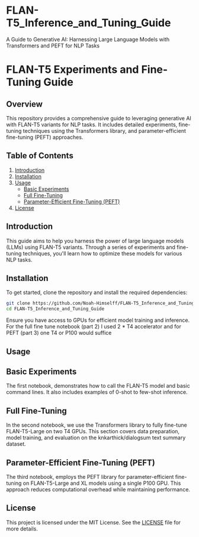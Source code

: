 # FLAN-T5_Inference_and_Tuning_Guide
A Guide to Generative AI: Harnessing Large Language Models with Transformers and PEFT for NLP Tasks

# FLAN-T5 Experiments and Fine-Tuning Guide

## Overview

This repository provides a comprehensive guide to leveraging generative AI with FLAN-T5 variants for NLP tasks. It includes detailed experiments, fine-tuning techniques using the Transformers library, and parameter-efficient fine-tuning (PEFT) approaches.

## Table of Contents

1. [Introduction](#introduction)
2. [Installation](#installation)
3. [Usage](#usage)
   - [Basic Experiments](#basic-experiments)
   - [Full Fine-Tuning](#full-fine-tuning)
   - [Parameter-Efficient Fine-Tuning (PEFT)](#parameter-efficient-fine-tuning-peft)
6. [License](#license)

## Introduction

This guide aims to help you harness the power of large language models (LLMs) using FLAN-T5 variants. Through a series of experiments and fine-tuning techniques, you'll learn how to optimize these models for various NLP tasks.

## Installation

To get started, clone the repository and install the required dependencies:

```bash
git clone https://github.com/Noah-Himselff/FLAN-T5_Inference_and_Tuning_Guide.git
cd FLAN-T5_Inference_and_Tuning_Guide
```

Ensure you have access to GPUs for efficient model training and inference.
For the full fine tune notebook (part 2) I used 2 * T4 accelerator and for PEFT (part 3) one T4 or P100 would suffice

## Usage
## Basic Experiments
The first notebook, demonstrates how to call the FLAN-T5 model and basic command lines. It also includes examples of 0-shot to few-shot inference.


## Full Fine-Tuning
In the second notebook, we use the Transformers library to fully fine-tune FLAN-T5-Large on two T4 GPUs. This section covers data preparation, model training, and evaluation on the knkarthick/dialogsum text summary dataset.


## Parameter-Efficient Fine-Tuning (PEFT)
The third notebook, employs the PEFT library for parameter-efficient fine-tuning on FLAN-T5-Large and XL models using a single P100 GPU. This approach reduces computational overhead while maintaining performance.

## License
This project is licensed under the MIT License. See the [LICENSE](https://github.com/Noah-Himselff/FLAN-T5_Inference_and_Tuning_Guide/blob/main/LICENSE) file for more details.
